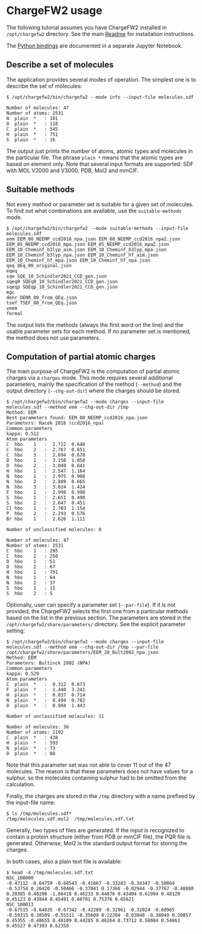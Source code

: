 # ChargeFW2 usage

The following tutorial assumes you have ChargeFW2 installed in `/opt/chargefw2` directory.
See the main [Readme](../README.md) for installation instructions.

The [Python bindings](ChargeFW2%20-%20tutorial.pdf) are documented in a separate Jupyter Notebook.

## Describe a set of molecules 
The application provides several modes of operation. The simplest one is to describe the set of molecules:

```shell
$ /opt/chargefw2/bin/chargefw2 --mode info --input-file molecules.sdf

Number of molecules: 47
Number of atoms: 1531
N  plain  *   : 101
O  plain  *   : 118
C  plain  *   : 545
H  plain  *   : 751
S  plain  *   : 16
```

The output just prints the number of atoms, atomic types and molecules in the particular file.
The phrase `plain *` means that the atomic types are based on element only.
Note that several input formats are supported: SDF with MOL V2000 and V3000, PDB, Mol2 and mmCIF.

## Suitable methods

Not every method or parameter set is suitable for a given set of molecules. To find out what combinations are available,
use the `suitable-methods` mode.

```shell
$ /opt/chargefw2/bin/chargefw2 --mode suitable-methods --input-file molecules.sdf
eem EEM_00_NEEMP_ccd2016_npa.json EEM_00_NEEMP_ccd2016_npa2.json EEM_05_NEEMP_ccd2016_mpa.json EEM_05_NEEMP_ccd2016_mpa2.json EEM_10_Cheminf_b3lyp_aim.json EEM_10_Cheminf_b3lyp_mpa.json EEM_10_Cheminf_b3lyp_npa.json EEM_10_Cheminf_hf_aim.json EEM_10_Cheminf_hf_mpa.json EEM_10_Cheminf_hf_npa.json
qeq QEq_00_original.json
eqeq
sqe SQE_10_Schindler2021_CCD_gen.json
sqeq0 SQEq0_10_Schindler2021_CCD_gen.json
sqeqp SQEqp_10_Schindler2021_CCD_gen.json
mgc
denr DENR_00_from_QEq.json
tsef TSEF_00_from_QEq.json
veem
formal
```

The output lists the methods (always the first word on the line) and the usable parameter sets for each method.
If no parameter set is mentioned, the method does not use parameters.

## Computation of partial atomic charges
The main purpose of ChargeFW2 is the computation of partial atomic charges via a `charges` mode.
This mode requires several additional parameters, mainly the specification of the method (`--method`)
and the output directory (`--chg-out-dir`) where the charges should be stored.


```shell
$ /opt/chargefw2/bin/chargefw2 --mode charges --input-file molecules.sdf --method eem --chg-out-dir /tmp
Method: EEM
Best parameters found: EEM_00_NEEMP_ccd2016_npa.json
Parameters: Racek 2016 (ccd2016_npa)
Common parameters
kappa: 0.512
Atom parameters
C  hbo    1   :  2.722  0.640 
C  hbo    2   :  2.767  0.651 
C  hbo    3   :  2.694  0.678 
O  hbo    1   :  3.150  1.058 
O  hbo    2   :  3.049  0.841 
H  hbo    1   :  2.547  1.164 
N  hbo    1   :  2.975  0.908 
N  hbo    2   :  2.889  0.665 
N  hbo    3   :  3.024  1.424 
F  hbo    1   :  2.998  0.998 
S  hbo    1   :  2.651  0.490 
S  hbo    2   :  2.647  0.451 
Cl hbo    1   :  2.703  1.154 
P  hbo    2   :  2.293  0.576 
Br hbo    1   :  2.626  1.111 

Number of unclassified molecules: 0

Number of molecules: 47
Number of atoms: 1531
C  hbo    1   : 295
C  hbo    2   : 250
O  hbo    1   : 51
O  hbo    2   : 67
H  hbo    1   : 751
N  hbo    1   : 64
N  hbo    2   : 37
S  hbo    1   : 11
S  hbo    2   : 5

```

Optionally, user can specify a parameter set (`--par-file`). If it is not provided, the ChargeFW2 selects
the first one from a particular methods based on the list in the previous section. The parameters are stored in the
`/opt/chargefw2/share/parameters/` directory. See the explicit parameter setting:

```shell
$ /opt/chargefw2/bin/chargefw2 --mode charges --input-file molecules.sdf --method eem --chg-out-dir /tmp --par-file /opt/chargefw2/share/parameters/EEM_20_Bult2002_npa.json
Method: EEM
Parameters: Bultinck 2002 (NPA)
Common parameters
kappa: 0.529
Atom parameters
C  plain  *   :  0.312  0.673 
F  plain  *   :  1.440  3.241 
H  plain  *   :  0.037  0.714 
N  plain  *   :  0.494  0.782 
O  plain  *   :  0.994  1.443 

Number of unclassified molecules: 11

Number of molecules: 36
Number of atoms: 1192
C  plain  *   : 438
H  plain  *   : 593
N  plain  *   : 73
O  plain  *   : 88
```

Note that this parameter set was not able to cover 11 out of the 47 molecules.
The reason is that these parameters does not have values for a sulphur,
so the molecules containing sulphur had to be omitted from the calculation.

Finally, the charges are stored in the `/tmp` directory with a name prefixed by the input-file name:

```shell
$ ls /tmp/molecules.sdf*
/tmp/molecules.sdf.mol2  /tmp/molecules.sdf.txt
```

Generally, two types of files are generated. If the input is recognized to contain a protein structure
(either from PDB or mmCIF file), the PQR file is generated. Otherwise, Mol2 is the standard output format for storing the charges.

In both cases, also a plain text file is available:

```shell
$ head -4 /tmp/molecules.sdf.txt
NSC_100000
-0.47112 -0.64759 -0.68543 -0.41867 -0.33283 -0.34347 -0.58064 -0.53754 0.26420 -0.50466 -0.37041 0.17366 -0.02944 -0.37767 -0.48880 0.20385 0.40290 -1.06418 0.46233 0.44876 0.43404 0.61994 0.48120 0.45123 0.43844 0.45491 0.60701 0.75376 0.65621 
NSC_100013
-0.67515 -0.64035 -0.67342 -0.42289 -0.32961 -0.32024 -0.60965 -0.59315 0.38509 -0.55511 -0.35609 0.22204 -0.03048 -0.38049 0.20857 0.45355 -0.48655 0.48109 0.44285 0.46264 0.73712 0.58084 0.54661 0.45527 0.47393 0.62358
```
